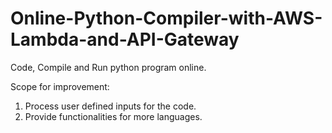 # Online-Python-Compiler-with-AWS-Lambda-and-API-Gateway
Code, Compile and Run python program online.

Scope for improvement:
1. Process user defined inputs for the code.
2. Provide functionalities for more languages.
